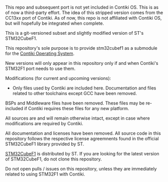 This repo and subsequent port is not yet included in Contiki OS.  This is as of now a third-party effort.  The idea of this stripped version comes from the CC13xx port of Contiki. 
As of now, this repo is not affiliated with Contiki OS, but will hopefully be integrated when complete.

This is a git-versioned subset and slightly modified version of ST's STM32CubeF1.

This repository's sole purpose is to provide stm32cubef1 as a submodule for the [Contiki Operating System](https://github.com/contiki-os/contiki/).

New versions will only appear in this repository only if and when Contiki's STM32F1 port needs to use them.

Modifications (for current and upcoming versions):

* Only files used by Contiki are included here. Documentation and files related to other toolchains except GCC have been removed.

BSPs and Middleware files have been removed.  These files may be re-included if Contiki requires these files for any new platform.

All sources are and will remain otherwise intact, except in case where modifications are required by Contiki.

All documentation and licenses have been removed.  All source code in this repository follows the respective license agreemnents found in the official STM32CubeF1 library provided by ST.

[STM32CubeF1](http://www.st.com/content/st_com/en/products/embedded-software/mcus-embedded-software/stm32-embedded-software/stm32cube-embedded-software/stm32cubef1.html) is distributed by ST. If you are looking for the latest version of STM32CubeF1, do not clone this repository.

Do not open pulls / issues on this repository, unless they are immediately related to using STM32F1 with Contiki.